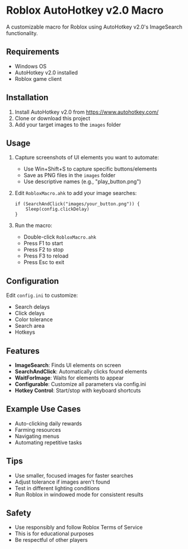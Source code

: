 # Roblox AutoHotkey v2.0 Macro

A customizable macro for Roblox using AutoHotkey v2.0's ImageSearch functionality.

## Requirements

- Windows OS
- AutoHotkey v2.0 installed
- Roblox game client

## Installation

1. Install AutoHotkey v2.0 from https://www.autohotkey.com/
2. Clone or download this project
3. Add your target images to the `images` folder

## Usage

1. Capture screenshots of UI elements you want to automate:
   - Use Win+Shift+S to capture specific buttons/elements
   - Save as PNG files in the `images` folder
   - Use descriptive names (e.g., "play_button.png")

2. Edit `RobloxMacro.ahk` to add your image searches:
   ```ahk
   if (SearchAndClick("images/your_button.png")) {
       Sleep(config.clickDelay)
   }
   ```

3. Run the macro:
   - Double-click `RobloxMacro.ahk`
   - Press F1 to start
   - Press F2 to stop
   - Press F3 to reload
   - Press Esc to exit

## Configuration

Edit `config.ini` to customize:
- Search delays
- Click delays
- Color tolerance
- Search area
- Hotkeys

## Features

- **ImageSearch**: Finds UI elements on screen
- **SearchAndClick**: Automatically clicks found elements
- **WaitForImage**: Waits for elements to appear
- **Configurable**: Customize all parameters via config.ini
- **Hotkey Control**: Start/stop with keyboard shortcuts

## Example Use Cases

- Auto-clicking daily rewards
- Farming resources
- Navigating menus
- Automating repetitive tasks

## Tips

- Use smaller, focused images for faster searches
- Adjust tolerance if images aren't found
- Test in different lighting conditions
- Run Roblox in windowed mode for consistent results

## Safety

- Use responsibly and follow Roblox Terms of Service
- This is for educational purposes
- Be respectful of other players